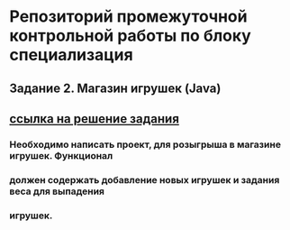# Репозиторий промежуточной контрольной работы по блоку специализация
## **Задание 2. Магазин игрушек (Java)**
## [ссылка на решение задания][1]

### Необходимо написать проект, для розыгрыша в магазине игрушек. Функционал
### должен содержать добавление новых игрушек и задания веса для выпадения
### игрушек.

[1]: <https://github.com/Shchelokoff/IntermediateControlWorkJava/tree/main/src>
